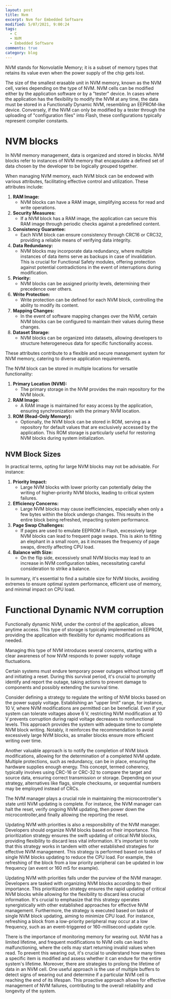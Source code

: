 ```yaml
---
layout: post
title: Nvm
excerpt: Nvm for Embedded Software
modified: 5/07/2021, 9:00:24
tags:
  - C
  - NVM
  - Embedded Software
comments: true
category: blog
---
```

NVM stands for Nonvolatile Memory; it is a subset of memory types that retains its value even when the power supply of the chip gets lost.

The size of the smallest erasable unit in NVM memory, known as the NVM cell, varies depending on the type of NVM. NVM cells can be modified either by the application software or by a "tester" device. In cases where the application has the flexibility to modify the NVM at any time, the data must be stored in a Functionally Dynamic NVM, resembling an EEPROM-like device. Conversely, if the NVM can only be modified by a tester through the uploading of "configuration files" into Flash, these configurations typically represent compiler constants.

# NVM blocks
In NVM memory management, data is organized and stored in blocks. NVM blocks refer to instances of NVM memory that encapsulate a defined set of data chosen by the developer to be logically grouped together.

When managing NVM memory, each NVM block can be endowed with various attributes, facilitating effective control and utilization. These attributes include:
1. **RAM Image:**
   - NVM blocks can have a RAM image, simplifying access for read and write operations.
2. **Security Measures:**
   - If a NVM block has a RAM image, the application can secure this RAM image through periodic checks against a predefined content.
3. **Consistency Guarantee:**
   - Each NVM block can ensure consistency through CRC16 or CRC32, providing a reliable means of verifying data integrity.
4. **Data Redundancy:**
   - NVM blocks may incorporate data redundancy, where multiple instances of data items serve as backups in case of invalidation. This is crucial for Functional Safety modules, offering protection against potential contradictions in the event of interruptions during modification.
5. **Priority:**
   - NVM blocks can be assigned priority levels, determining their precedence over others.
6. **Write Protection:**
   - Write protection can be defined for each NVM block, controlling the ability to modify its content.
7. **Mapping Changes:**
   - In the event of software mapping changes over the NVM, certain NVM blocks can be configured to maintain their values during these changes.
8. **Dataset Storage:**
   - NVM blocks can be organized into datasets, allowing developers to structure heterogeneous data for specific functionality access.

These attributes contribute to a flexible and secure management system for NVM memory, catering to diverse application requirements.

The NVM block can be stored in multiple locations for versatile functionality:

1. **Primary Location (NVM):**
   - The primary storage in the NVM provides the main repository for the NVM block.
2. **RAM Image:**
   - A RAM image is maintained for easy access by the application, ensuring synchronization with the primary NVM location.
3. **ROM (Read-Only Memory):**
   - Optionally, the NVM block can be stored in ROM, serving as a repository for default values that are exclusively accessed by the application. This ROM storage is particularly useful for restoring NVM blocks during system initialization.
  
## NVM Block Sizes
In practical terms, opting for large NVM blocks may not be advisable. For instance:

1. **Priority Impact:**
   - Large NVM blocks with lower priority can potentially delay the writing of higher-priority NVM blocks, leading to critical system failures.
2. **Efficiency Concerns:**
   - Large NVM blocks may cause inefficiencies, especially when only a few bytes within the block undergo changes. This results in the entire block being refreshed, impacting system performance.
3. **Page Swap Challenges:**
   - If pages are used to emulate EEPROM in Flash, excessively large NVM blocks can lead to frequent page swaps. This is akin to fitting an elephant in a small room, as it increases the frequency of page swaps, directly affecting CPU load.
4. **Balance with Size:**
   - On the flip side, excessively small NVM blocks may lead to an increase in NVM configuration tables, necessitating careful consideration to strike a balance.

In summary, it's essential to find a suitable size for NVM blocks, avoiding extremes to ensure optimal system performance, efficient use of memory, and minimal impact on CPU load.

# Functional Dynamic NVM corruption
Functionally dynamic NVM, under the control of the application, allows anytime access. This type of storage is typically implemented on EEPROM, providing the application with flexibility for dynamic modifications as needed.

Managing this type of NVM introduces several concerns, starting with a clear awareness of how NVM responds to power supply voltage fluctuations.

Certain systems must endure temporary power outages without turning off and initiating a reset. During this survival period, it's crucial to promptly identify and report the outage, taking actions to prevent damage to components and possibly extending the survival time.

Consider defining a strategy to regulate the writing of NVM blocks based on the power supply voltage. Establishing an "upper limit" range, for instance, 10 V, where NVM modifications are permitted can be beneficial. Even if your system can tolerate voltages above 6 V, restricting NVM modification at 10 V prevents corruption during rapid voltage decreases to nonfunctional levels. This approach provides the system with adequate time to complete NVM block writing. Notably, it reinforces the recommendation to avoid excessively large NVM blocks, as smaller blocks ensure more efficient writing over time.

Another valuable approach is to notify the completion of NVM block modifications, allowing for the determination of a completed NVM update. Multiple protections, such as redundancy, can be in place, ensuring the hardware supplies enough energy. This concept, termed coherency, typically involves using CRC-16 or CRC-32 to compare the target and source data, ensuring correct transmission or storage. Depending on your strategy, alternatives like flags, simple checksums, or sequential numbers may be employed instead of CRCs.

The NVM manager plays a crucial role in maintaining the microcontroller's state until NVM updating is complete. For instance, the NVM manager can halt the reset, verify ongoing NVM updating, then power down the microcontroller,and finally allowing the reporting the reset. 

Updating NVM with priorities is also a responsibility of the NVM manager. Developers should organize NVM blocks based on their importance. This prioritization strategy ensures the swift updating of critical NVM blocks, providing flexibility to discard less vital information. It's important to note that this strategy works in tandem with other established strategies for effective NVM management. This strategy is performed based on tasks of single NVM blocks updating to reduce the CPU load. For example, the refreshing of the block from a low priority peripheral can be updated in low frequency (an event or 160 mS for example).

Updating NVM with priorities falls under the purview of the NVM manager. Developers are tasked with organizing NVM blocks according to their importance. This prioritization strategy ensures the rapid updating of critical NVM blocks while allowing for the flexibility to discard less crucial information. It's crucial to emphasize that this strategy operates synergistically with other established approaches for effective NVM management. Furthermore, the strategy is executed based on tasks of single NVM block updating, aiming to minimize CPU load. For instance, refreshing a block from a low-priority peripheral may occur at a low frequency, such as an event-triggered or 160-millisecond update cycle.

There is the importance of monitoring memory for wearing out. NVM has a limited lifetime, and frequent modifications to NVM cells can lead to malfunctioning, where the cells may start returning invalid values when read. To prevent this wearing out, it's crucial to understand how many times a specific item is modified and assess whether it can endure for the entire system's lifetime. Moreover, there are strategies to prolong the lifetime of data in an NVM cell. One useful approach is the use of multiple buffers to detect signs of wearing out  and determine if a particular NVM cell is reaching the end of its lifespan. This proactive approach allows for effective management of NVM failures, contributing to the overall reliability and longevity of the system.



